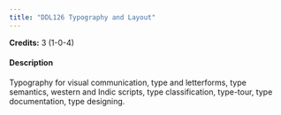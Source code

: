 ```yaml
---
title: "DDL126 Typography and Layout"
---
```

**Credits:** 3 (1-0-4)

#### Description
Typography for visual communication, type and letterforms, type semantics, western and Indic scripts, type classification, type-tour, type documentation, type designing.